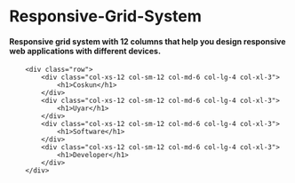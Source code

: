 # Responsive-Grid-System
#### Responsive grid system with 12 columns that help you design responsive web applications with different devices.

        <div class="row">
            <div class="col-xs-12 col-sm-12 col-md-6 col-lg-4 col-xl-3">
                <h1>Coskun</h1>
            </div>
            <div class="col-xs-12 col-sm-12 col-md-6 col-lg-4 col-xl-3">
                <h1>Uyar</h1>
            </div>
            <div class="col-xs-12 col-sm-12 col-md-6 col-lg-4 col-xl-3">
                <h1>Software</h1>
            </div>
            <div class="col-xs-12 col-sm-12 col-md-6 col-lg-4 col-xl-3">
                <h1>Developer</h1>
            </div>
        </div>
